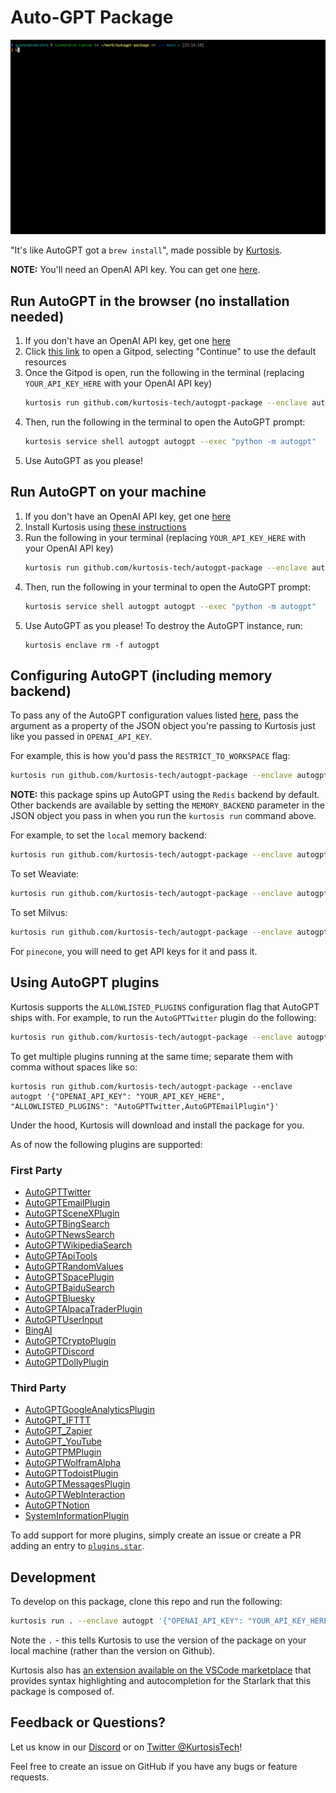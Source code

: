 # Auto-GPT Package

![Run of the Auto-GPT Package](/run.gif)

"It's like AutoGPT got a `brew install`", made possible by [Kurtosis](https://www.kurtosis.com/).

**NOTE:** You'll need an OpenAI API key. You can get one [here](https://platform.openai.com/account/api-keys).

## Run AutoGPT in the browser (no installation needed)

1. If you don't have an OpenAI API key, get one [here](https://platform.openai.com/account/api-keys)
1. Click [this link](https://gitpod.io/?editor=code#https://github.com/kurtosis-tech/autogpt-package) to open a Gitpod, selecting "Continue" to use the default resources
1. Once the Gitpod is open, run the following in the terminal (replacing `YOUR_API_KEY_HERE` with your OpenAI API key)
   ```bash
   kurtosis run github.com/kurtosis-tech/autogpt-package --enclave autogpt '{"OPENAI_API_KEY": "YOUR_API_KEY_HERE"}'
   ```
1. Then, run the following in the terminal to open the AutoGPT prompt:
   ```bash
   kurtosis service shell autogpt autogpt --exec "python -m autogpt"
   ```
1. Use AutoGPT as you please!

## Run AutoGPT on your machine

1. If you don't have an OpenAI API key, get one [here](https://platform.openai.com/account/api-keys)
1. Install Kurtosis using [these instructions](https://docs.kurtosis.com/install)
1. Run the following in your terminal (replacing `YOUR_API_KEY_HERE` with your OpenAI API key)
   ```bash
   kurtosis run github.com/kurtosis-tech/autogpt-package --enclave autogpt '{"OPENAI_API_KEY": "YOUR_API_KEY_HERE"}'
   ```
1. Then, run the following in your terminal to open the AutoGPT prompt:
   ```bash
   kurtosis service shell autogpt autogpt --exec "python -m autogpt"
   ```
1. Use AutoGPT as you please! To destroy the AutoGPT instance, run:
   ```
   kurtosis enclave rm -f autogpt
   ```

## Configuring AutoGPT (including memory backend)

To pass any of the AutoGPT configuration values listed [here](https://github.com/Significant-Gravitas/Auto-GPT/blob/master/.env.template), pass the argument as a property of the JSON object you're passing to Kurtosis just like you passed in `OPENAI_API_KEY`.

For example, this is how you'd pass the `RESTRICT_TO_WORKSPACE` flag:

```bash
kurtosis run github.com/kurtosis-tech/autogpt-package --enclave autogpt '{"OPENAI_API_KEY": "YOUR_API_KEY_HERE", "RESTRICT_TO_WORKSPACE": "False"}'
```

**NOTE:** this package spins up AutoGPT using the `Redis` backend by default. Other backends are available by setting the `MEMORY_BACKEND` parameter in the JSON object you pass in when you run the `kurtosis run` command above. 

For example, to set the `local` memory backend:

```bash
kurtosis run github.com/kurtosis-tech/autogpt-package --enclave autogpt '{"OPENAI_API_KEY": "YOUR_API_KEY_HERE", "MEMORY_BACKEND": "local"}'
```

To set Weaviate:

```bash
kurtosis run github.com/kurtosis-tech/autogpt-package --enclave autogpt '{"OPENAI_API_KEY": "YOUR_API_KEY_HERE", "MEMORY_BACKEND": "weaviate"}'
```

To set Milvus:

```bash
kurtosis run github.com/kurtosis-tech/autogpt-package --enclave autogpt '{"OPENAI_API_KEY": "YOUR_API_KEY_HERE", "MEMORY_BACKEND": "milvus"}'
```

For `pinecone`, you will need to get API keys for it and pass it.

## Using AutoGPT plugins

Kurtosis supports the `ALLOWLISTED_PLUGINS` configuration flag that AutoGPT ships with. For example, to run the `AutoGPTTwitter` plugin do the following:

```bash
kurtosis run github.com/kurtosis-tech/autogpt-package --enclave autogpt '{"OPENAI_API_KEY": "YOUR_API_KEY_HERE", "ALLOWLISTED_PLUGINS": "AutoGPTTwitter"}'
```

To get multiple plugins running at the same time; separate them with comma without spaces like so:

```
kurtosis run github.com/kurtosis-tech/autogpt-package --enclave autogpt '{"OPENAI_API_KEY": "YOUR_API_KEY_HERE", "ALLOWLISTED_PLUGINS": "AutoGPTTwitter,AutoGPTEmailPlugin"}'
```

Under the hood, Kurtosis will download and install the package for you. 

As of now the following plugins are supported:

### First Party
- [AutoGPTTwitter](https://github.com/Significant-Gravitas/Auto-GPT-Plugins)
- [AutoGPTEmailPlugin](https://github.com/Significant-Gravitas/Auto-GPT-Plugins)
- [AutoGPTSceneXPlugin](https://github.com/Significant-Gravitas/Auto-GPT-Plugins)
- [AutoGPTBingSearch](https://github.com/Significant-Gravitas/Auto-GPT-Plugins)
- [AutoGPTNewsSearch](https://github.com/Significant-Gravitas/Auto-GPT-Plugins)
- [AutoGPTWikipediaSearch](https://github.com/Significant-Gravitas/Auto-GPT-Plugins)
- [AutoGPTApiTools](https://github.com/Significant-Gravitas/Auto-GPT-Plugins)
- [AutoGPTRandomValues](https://github.com/Significant-Gravitas/Auto-GPT-Plugins)
- [AutoGPTSpacePlugin](https://github.com/Significant-Gravitas/Auto-GPT-Plugins)
- [AutoGPTBaiduSearch](https://github.com/Significant-Gravitas/Auto-GPT-Plugins)
- [AutoGPTBluesky](https://github.com/Significant-Gravitas/Auto-GPT-Plugins)
- [AutoGPTAlpacaTraderPlugin](https://github.com/danikhan632/Auto-GPT-AlpacaTrader-Plugin)
- [AutoGPTUserInput](https://github.com/HFrovinJensen/Auto-GPT-User-Input-Plugin)
- [BingAI](https://github.com/gravelBridge/AutoGPT-BingAI)
- [AutoGPTCryptoPlugin](https://github.com/isaiahbjork/Auto-GPT-Crypto-Plugin)
- [AutoGPTDiscord](https://github.com/gravelBridge/AutoGPT-Discord)
- [AutoGPTDollyPlugin](https://github.com/pr-0f3t/Auto-GPT-Dolly-Plugin)

### Third Party
- [AutoGPTGoogleAnalyticsPlugin](https://github.com/isaiahbjork/Auto-GPT-Google-Analytics-Plugin)
- [AutoGPT_IFTTT](https://github.com/AntonioCiolino/AutoGPT-IFTTT)
- [AutoGPT_Zapier](https://github.com/AntonioCiolino/AutoGPT-Zapier)
- [AutoGPT_YouTube](https://github.com/jpetzke/AutoGPT-YouTube)
- [AutoGPTPMPlugin](https://github.com/minfenglu/AutoGPT-PM-Plugin)
- [AutoGPTWolframAlpha](https://github.com/gravelBridge/AutoGPT-WolframAlpha)
- [AutoGPTTodoistPlugin](https://github.com/danikhan632/Auto-GPT-Todoist-Plugin)
- [AutoGPTMessagesPlugin](https://github.com/danikhan632/Auto-GPT-Messages-Plugin)
- [AutoGPTWebInteraction](https://github.com/gravelBridge/AutoGPT-Web-Interaction)
- [AutoGPTNotion](https://github.com/doutv/Auto-GPT-Notion)
- [SystemInformationPlugin](https://github.com/hdkiller/Auto-GPT-SystemInfo)

To add support for more plugins, simply create an issue or create a PR adding an entry to [`plugins.star`](https://github.com/kurtosis-tech/autogpt-package/blob/main/plugins.star).

## Development

To develop on this package, clone this repo and run the following:

```bash
kurtosis run . --enclave autogpt '{"OPENAI_API_KEY": "YOUR_API_KEY_HERE"}'
```

Note the `.` - this tells Kurtosis to use the version of the package on your local machine (rather than the version on Github).

Kurtosis also has [an extension available on the VSCode marketplace](https://marketplace.visualstudio.com/items?itemName=Kurtosis.kurtosis-extension) that provides syntax highlighting and autocompletion for the Starlark that this package is composed of.

## Feedback or Questions?

Let us know in our [Discord](https://discord.gg/eBWFjGtm) or on [Twitter @KurtosisTech](https://twitter.com/KurtosisTech)!

Feel free to create an issue on GitHub if you have any bugs or feature requests.

